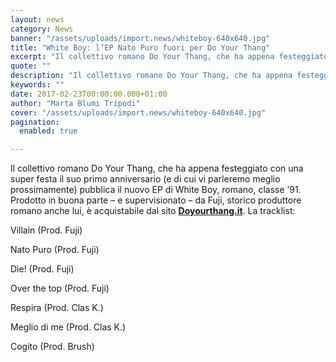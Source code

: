 ```yaml
---
layout: news
category: News
banner: "/assets/uploads/import.news/whiteboy-640x640.jpg"
title: "White Boy: l’EP Nato Puro fuori per Do Your Thang"
excerpt: "Il collettivo romano Do Your Thang, che ha appena festeggiato con una super festa il suo primo anniversario (e di cui vi parleremo meglio prossimamente) pubblica il nuovo EP di White Boy, romano, classe ’91. Prodotto in buona parte – e supervisionato – da Fuji, storico produttore romano anche lui, è acquistabile dal sito Doyourthang.it. [&hellip"
quote: ""
description: "Il collettivo romano Do Your Thang, che ha appena festeggiato con una super festa il suo primo anniversario (e di cui vi parleremo meglio prossimamente) pubblica il nuovo EP di White Boy, romano, classe ’91. Prodotto in buona parte – e supervisionato – da Fuji, storico produttore romano anche lui, è acquistabile dal sito Doyourthang.it. [&hellip"
keywords: ""
date: 2017-02-23T00:00:00.000+01:00
author: "Marta Blumi Tripodi"
cover: "/assets/uploads/import.news/whiteboy-640x640.jpg"
pagination:
  enabled: true

---
```


Il collettivo romano Do Your Thang, che ha appena festeggiato con una super festa il suo primo anniversario (e di cui vi parleremo meglio prossimamente) pubblica il nuovo EP di White Boy, romano, classe ’91\. Prodotto in buona parte – e supervisionato – da Fuji, storico produttore romano anche lui, è acquistabile dal sito [**Doyourthang.it**](http://www.doyourthang.it). La tracklist:

Villain (Prod. Fuji)

Nato Puro (Prod. Fuji)

Die! (Prod. Fuji)

Over the top (Prod. Fuji)

Respira (Prod. Clas K.)

Meglio di me (Prod. Clas K.)

Cogito (Prod. Brush)